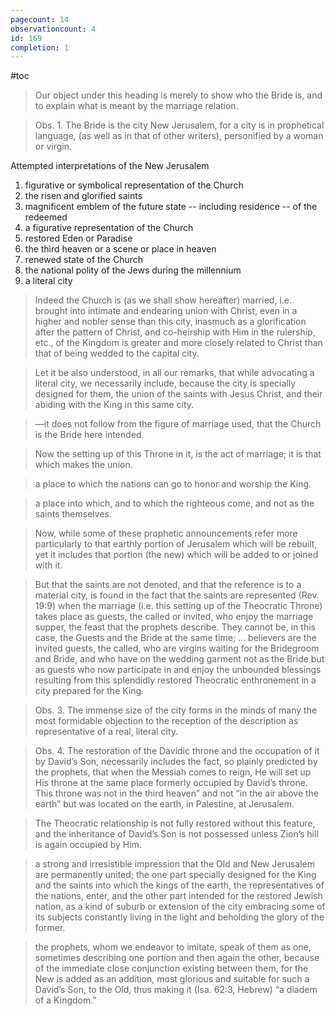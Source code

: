 ```yaml
---
pagecount: 14
observationcount: 4
id: 169
completion: 1
---
```

#toc

>Our object under this heading is merely to show who the Bride is, and to explain what is meant by the marriage relation.

>Obs. 1. The Bride is the city New Jerusalem, for a city is in prophetical language, (as well as in that of other writers), personified by a woman or virgin.

Attempted interpretations of the New Jerusalem
1. figurative or symbolical representation of the Church
2. the risen and glorified saints
3. magnificent emblem of the future state -- including residence -- of the redeemed
4. a figurative representation of the Church
5. restored Eden or Paradise
6. the third heaven or a scene or place in heaven
7. renewed state of the Church
8. the national polity of the Jews during the millennium
9. a literal city

>Indeed the Church is (as we shall show hereafter) married, i.e. brought into intimate and endearing union with Christ, even in a higher and nobler sense than this city, inasmuch as a glorification after the pattern of Christ, and co-heirship with Him in the rulership, etc., of the Kingdom is greater and more closely related to Christ than that of being wedded to the capital city.

>Let it be also understood, in all our remarks, that while advocating a literal city, we necessarily include, because the city is specially designed for them, the union of the saints with Jesus Christ, and their abiding with the King in this same city.

>—it does not follow from the figure of marriage used, that the Church is the Bride here intended.

>Now the setting up of this Throne in it, is the act of marriage; it is that which makes the union.

>a place to which the nations can go to honor and worship the King.

>a place into which, and to which the righteous come, and not as the saints themselves.

>Now, while some of these prophetic announcements refer more particularly to that earthly portion of Jerusalem which will be rebuilt, yet it includes that portion (the new) which will be added to or joined with it.

>But that the saints are not denoted, and that the reference is to a material city, is found in the fact that the saints are represented (Rev. 19:9) when the marriage (i.e. this setting up of the Theocratic Throne) takes place as guests, the called or invited, who enjoy the marriage supper, the feast that the prophets describe. They cannot be, in this case, the Guests and the Bride at the same time;
>...
>believers are the invited guests, the called, who are virgins waiting for the Bridegroom and Bride, and who have on the wedding garment not as the Bride but as guests who now participate in and enjoy the unbounded blessings resulting from this splendidly restored Theocratic enthronement in a city prepared for the King.

>Obs. 3. The immense size of the city forms in the minds of many the most formidable objection to the reception of the description as representative of a real, literal city.

>Obs. 4. The restoration of the Davidic throne and the occupation of it by David’s Son, necessarily includes the fact, so plainly predicted by the prophets, that when the Messiah comes to reign, He will set up His throne at the same place formerly occupied by David’s throne. This throne was not in the third heaven” and not “in the air above the earth” but was located on the earth, in Palestine, at Jerusalem.

>The Theocratic relationship is not fully restored without this feature, and the inheritance of David’s Son is not possessed unless Zion’s hill is again occupied by Him.

>a strong and irresistible impression that the Old and New Jerusalem are permanently united; the one part specially designed for the King and the saints into which the kings of the earth, the representatives of the nations, enter, and the other part intended for the restored Jewish nation, as a kind of suburb or extension of the city embracing some of its subjects constantly living in the light and beholding the glory of the former.

>the prophets, whom we endeavor to imitate, speak of them as one, sometimes describing one portion and then again the other, because of the immediate close conjunction existing between them, for the New is added as an addition, most glorious and suitable for such a David’s Son, to the Old, thus making it (Isa. 62:3, Hebrew) “a diadem of a Kingdom.”